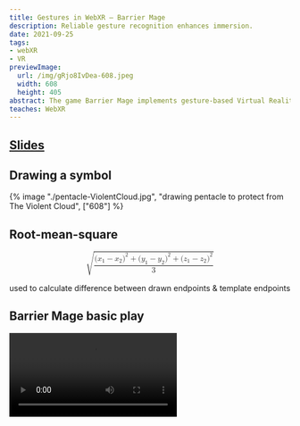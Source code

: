 ```yaml
---
title: Gestures in WebXR — Barrier Mage
description: Reliable gesture recognition enhances immersion.
date: 2021-09-25
tags:
- webXR
- VR
previewImage:
  url: /img/gRjo8IvDea-608.jpeg
  width: 608
  height: 405
abstract: The game Barrier Mage implements gesture-based Virtual Reality game play.  The user draws mystic symbols with 6-DOF VR controllers. Each symbol has a different effect. This novel game mechanic eliminates an abstraction layer usual in fantasy games, making this game more immersive.
teaches: WebXR
---
```



## [Slides](../../keynote/Gestures%20in%20WebXR)

## Drawing a symbol

{% image "./pentacle-ViolentCloud.jpg", "drawing pentacle to protect from The Violent Cloud", ["608"] %}


## Root-mean-square

<math display="block" class="tml-display" style="display:block math;">
  <msqrt>
    <mfrac>
      <mrow>
        <mo form="prefix" stretchy="false" lspace="0em" rspace="0em">(</mo>
        <msub>
          <mi>x</mi>
          <mn>1</mn>
        </msub>
        <mo>−</mo>
        <msub>
          <mi>x</mi>
          <mn>2</mn>
        </msub>
        <msup>
          <mo form="postfix" stretchy="false">)</mo>
          <mn>2</mn>
        </msup>
        <mo>+</mo>
        <mo form="prefix" stretchy="false">(</mo>
        <msub>
          <mi>y</mi>
          <mn>1</mn>
        </msub>
        <mo>−</mo>
        <msub>
          <mi>y</mi>
          <mn>2</mn>
        </msub>
        <msup>
          <mo form="postfix" stretchy="false">)</mo>
          <mn>2</mn>
        </msup>
        <mo>+</mo>
        <mo form="prefix" stretchy="false">(</mo>
        <msub>
          <mi>z</mi>
          <mn>1</mn>
        </msub>
        <mo>−</mo>
        <msub>
          <mi>z</mi>
          <mn>2</mn>
        </msub>
        <msup>
          <mo form="postfix" stretchy="false">)</mo>
          <mn>2</mn>
        </msup>
      </mrow>
      <mn>3</mn>
    </mfrac>
  </msqrt>
</math>

used to calculate difference between drawn endpoints & template endpoints


## Barrier Mage basic play

<video controls playsinline preload="metadata">
	<source src="/no-multiviews/barrier-mage-basic-play-4.mp4" type="video/mp4" />
	Download the <a href="/no-multiviews/barrier-mage-basic-play-4.mp4">MP4</a> video.
</video>

